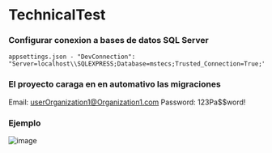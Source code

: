 # TechnicalTest
 
### Configurar conexion a bases de datos SQL Server 

```
appsettings.json - "DevConnection": "Server=localhost\\SQLEXPRESS;Database=mstecs;Trusted_Connection=True;"
```

### El proyecto caraga en en automativo las migraciones

Email: userOrganization1@Organization1.com
Password: 123Pa$$word!

### Ejemplo

![image](https://github.com/Chisfx/TechnicalTest/assets/101854771/180154c7-71d6-4102-a00a-b5b93a566aca)
